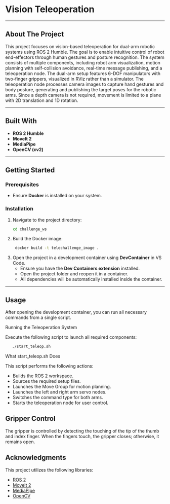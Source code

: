 # Vision Teleoperation

---

## About The Project

This project focuses on vision-based teleoperation for dual-arm robotic systems using ROS 2 Humble. The goal is to enable intuitive control of robot end-effectors through human gestures and posture recognition. The system consists of multiple components, including robot arm visualization, motion planning with self-collision avoidance, real-time message publishing, and a teleoperation node. The dual-arm setup features 6-DOF manipulators with two-finger grippers, visualized in RViz rather than a simulator. The teleoperation node processes camera images to capture hand gestures and body posture, generating and publishing the target poses for the robotic arms. Since a depth camera is not required, movement is limited to a plane with 2D translation and 1D rotation.

---

## Built With

- **ROS 2 Humble**
- **MoveIt 2**
- **MediaPipe**
- **OpenCV (cv2)**

---

## Getting Started

### Prerequisites

- Ensure **Docker** is installed on your system.

### Installation



1. Navigate to the project directory:
   ```sh
   cd challenge_ws
   ```
2. Build the Docker image:
   ```sh
    docker build -t telechallenge_image .
   ```
3. Open the project in a development container using **DevContainer** in VS Code.
   - Ensure you have the **Dev Containers extension** installed.
   - Open the project folder and reopen it in a container.
   - All dependencies will be automatically installed inside the container.

---

## Usage

After opening the development container, you can run all necessary commands from a single script.

Running the Teleoperation System

Execute the following script to launch all required components:
```sh
   ./start_teleop.sh
```


What start_teleop.sh Does

This script performs the following actions:

- Builds the ROS 2 workspace.
- Sources the required setup files.
- Launches the Move Group for motion planning.
- Launches the left and right arm servo nodes.
- Switches the command type for both arms.
- Starts the teleoperation node for user control.



## Gripper Control
   The gripper is controlled by detecting the touching of the tip of the thumb and index finger. When the fingers touch, the gripper closes; otherwise, it remains open.

## Acknowledgments

This project utilizes the following libraries:

- [ROS 2](https://docs.ros.org/en/humble/index.html)
- [MoveIt 2](https://moveit.ros.org/)
- [MediaPipe](https://developers.google.com/mediapipe)
- [OpenCV](https://opencv.org/)

